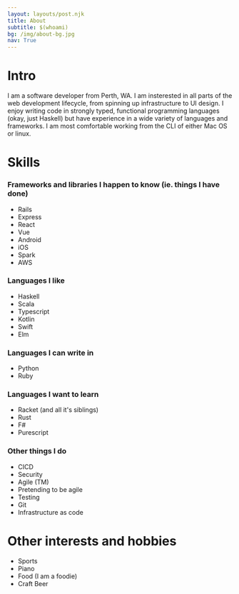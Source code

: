 ```yaml
---
layout: layouts/post.njk
title: About
subtitle: $(whoami)
bg: /img/about-bg.jpg
nav: True
---
```


# Intro

I am a software developer from Perth, WA. I am insterested in all parts of the web development lifecycle, from spinning up infrastructure to UI design. I enjoy writing code in strongly typed, functional programming languages (okay, just Haskell) but have experience in a wide variety of languages and frameworks. I am most comfortable working from the CLI of either Mac OS or linux.

# Skills

### Frameworks and libraries I happen to know (ie. things I have done)

- Rails
- Express
- React
- Vue
- Android
- iOS
- Spark
- AWS

### Languages I like

- Haskell
- Scala
- Typescript
- Kotlin
- Swift
- Elm

### Languages I can write in

- Python
- Ruby

### Languages I want to learn

- Racket (and all it's siblings)
- Rust
- F#
- Purescript

### Other things I do

- CICD
- Security
- Agile (TM)
- Pretending to be agile
- Testing
- Git
- Infrastructure as code

# Other interests and hobbies

- Sports
- Piano
- Food (I am a foodie)
- Craft Beer